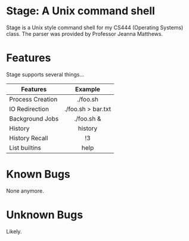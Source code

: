 # Stage: A Unix command shell

Stage is a Unix style command shell for my CS444 (Operating Systems) class.
The parser was provided by Professor Jeanna Matthews. 

# Features

Stage supports several things...

| Features         | Example              |
| ---------------- |:--------------------:|
| Process Creation | ./foo.sh | /bin/cat  |
| IO Redirection   | ./foo.sh > bar.txt   |
| Background Jobs  | ./foo.sh &           |
| History          | history              |
| History Recall   | !3                   |
| List builtins    | help                 |

# Known Bugs

None anymore.

# Unknown Bugs

Likely.